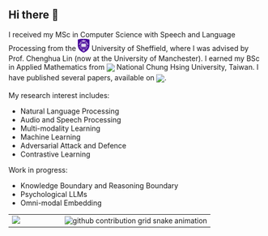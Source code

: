 ## Hi there 👋

I received my MSc in Computer Science with Speech and Language Processing from the <sub><a href="https://sheffield.ac.uk"><img class="png" src="https://github.com/penguinwang96825/penguinwang96825.github.io/blob/main/images/UoS_logo.png" width="23pt" ></a></sub> University of Sheffield, where I was advised by Prof. Chenghua Lin (now at the University of Manchester). I earned my BSc in Applied Mathematics from <sub><a href="https://www.nchu.edu.tw"><img class="png" src="https://github.com/penguinwang96825/penguinwang96825.github.io/blob/main/images/NCHU_logo.png" width="23pt" ></a></sub> National Chung Hsing University, Taiwan. I have published several papers, available on <sub><a href='https://scholar.google.com/citations?user=EPrTek0AAAAJ'><img src="https://img.shields.io/badge/Citations-green?style=social&logo=Google%20Scholar&labelColor=f6f6f6&color=9cf"></a></sub>.


My research interest includes: 
- Natural Language Processing
- Audio and Speech Processing
- Multi-modality Learning
- Machine Learning
- Adversarial Attack and Defence
- Contrastive Learning

Work in progress:
- Knowledge Boundary and Reasoning Boundary
- Psychological LLMs
- Omni-modal Embedding

<table>
  <tbody>
    <tr>
      <td width="26%">
        <img src="https://github-readme-stats.vercel.app/api?username=Yunnglin&hide_rank=true&show_icons=true&theme=dracula">
      <td width="74%">
        <picture>
          <source media="(prefers-color-scheme: dark)" srcset="https://raw.githubusercontent.com/penguinwang96825/penguinwang96825/output/github-contribution-grid-snake-dark.svg">
          <source media="(prefers-color-scheme: light)" srcset="https://raw.githubusercontent.com/penguinwang96825/penguinwang96825/output/github-contribution-grid-snake.svg">
          <img alt="github contribution grid snake animation" src="https://raw.githubusercontent.com/penguinwang96825/penguinwang96825/output/github-contribution-grid-snake.svg">
        </picture>
      </td>
    </tr>
  </tbody>
</table>
